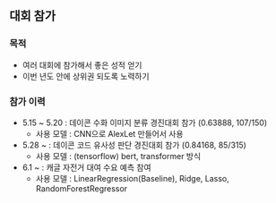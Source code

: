 ## 대회 참가
### 목적
- 여러 대회에 참가해서 좋은 성적 얻기
- 이번 년도 안에 상위권 되도록 노력하기

### 참가 이력
- 5.15 ~ 5.20 : 데이콘 수화 이미지 분류 경진대회 참가 (0.63888, 107/150)
    - 사용 모델 : CNN으로 AlexLet 만들어서 사용
- 5.28 ~ : 데이콘 코드 유사성 판단 경진대회 참가 (0.84168, 85/315)
    - 사용 모델 : (tensorflow) bert, transformer 방식
- 6.1 ~ : 캐글 자전거 대여 수요 예측 참여
    - 사용 모델 : LinearRegression(Baseline), Ridge, Lasso, RandomForestRegressor
